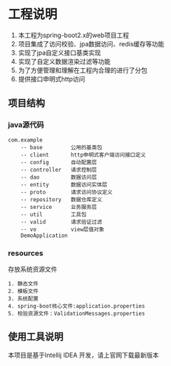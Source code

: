 # 工程说明
1. 本工程为spring-boot2.x的web项目工程
2. 项目集成了访问校验、jpa数据访问、redis缓存等功能
3. 实现了jpa自定义接口基类实现
4. 实现了自定义数据渲染过滤等功能
5. 为了方便管理和理解在工程内合理的进行了分包
6. 提供接口申明式http访问

## 项目结构

### java源代码
```
com.example  
    -- base         公用的基类包
    -- client       http申明式客户端访问接口定义
    -- config       自动配置层
    -- controller   请求控制层
    -- dao          数据访问层
    -- entity       数据访问实体层
    -- proto        请求访问协议定义
    -- repository   数据仓库定义
    -- service      业务服务层
    -- util         工具包
    -- valid        请求验证过滤
    -- vo           view层值对象
    DemoApplication

```
### resources
存放系统资源文件
```
1. 静态文件
2. 模板文件
3. 系统配置
4. spring-boot核心文件:application.properties
5. 校验资源文件：ValidationMessages.properties
```

## 使用工具说明
本项目是基于Intellij IDEA 开发，请上官网下载最新版本